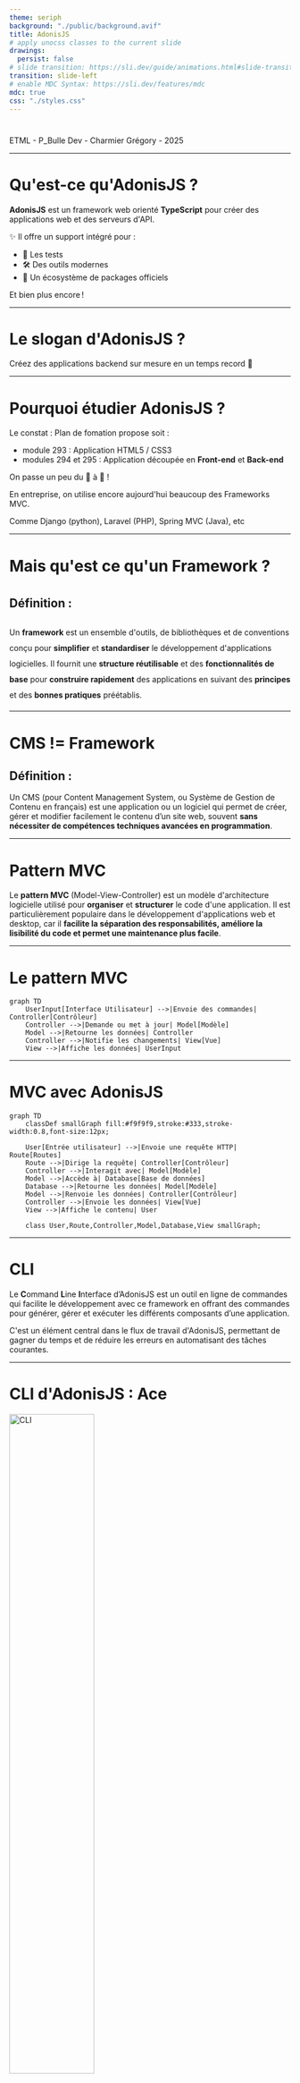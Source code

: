 ```yaml
---
theme: seriph
background: "./public/background.avif"
title: AdonisJS
# apply unocss classes to the current slide
drawings:
  persist: false
# slide transition: https://sli.dev/guide/animations.html#slide-transitions
transition: slide-left
# enable MDC Syntax: https://sli.dev/features/mdc
mdc: true
css: "./styles.css"
---
```


#

<div class="abs-br m-6 text-xl">
  ETML - P_Bulle Dev - Charmier Grégory - 2025
  <a href="https://github.com/GregLeBarbar" target="_blank" class="slidev-icon-btn">
    <carbon:logo-github />
  </a>
</div>

<!--
Pas de notes
-->

---

# Qu'est-ce qu'AdonisJS ?

<div class="content">
  <strong>AdonisJS</strong> est un framework web orienté <strong>TypeScript</strong> pour créer des applications web et des serveurs d'API.

✨ Il offre un support intégré pour :

- 🚀 Les tests
- 🛠️ Des outils modernes
- 🌟 Un écosystème de packages officiels

Et bien plus encore !

</div>

---

# Le slogan d'AdonisJS ?

<div class="content">
  Créez des applications backend sur mesure en un <span class="text-primary">temps record</span> 🚀
</div>

---

# Pourquoi étudier AdonisJS ?

<div class="content">
  Le constat : Plan de fomation propose soit :

- module 293 : Application HTML5 / CSS3
- modules 294 et 295 : Application découpée en <strong>Front-end</strong> et <strong>Back-end</strong>

On passe un peu du 🐓 à 🐴 !

En entreprise, on utilise encore aujourd'hui beaucoup des Frameworks MVC.

Comme Django (python), Laravel (PHP), Spring MVC (Java), etc

</div>

---

# Mais qu'est ce qu'un Framework ?

<div class="content" style="line-height: 2 !important">
<h2>Définition :</h2>

Un <strong>framework</strong> est un ensemble d'outils, de bibliothèques et de conventions conçu pour <strong>simplifier</strong> et <strong>standardiser</strong> le développement d'applications logicielles. Il fournit une <strong>structure réutilisable</strong> et des <strong>fonctionnalités de base</strong> pour <strong>construire rapidement</strong> des applications en suivant des <strong>principes</strong> et des <strong>bonnes pratiques</strong> préétablis.

</div>

---

# CMS != Framework

<div class="content">
<h2>Définition :</h2>
Un CMS (pour Content Management System, ou Système de Gestion de Contenu en français) est une application ou un logiciel qui permet de créer, gérer et modifier facilement le contenu d’un site web, souvent <strong>sans nécessiter de compétences techniques avancées en programmation</strong>.
</div>

---

# Pattern MVC

<div class="content">
Le <strong>pattern MVC</strong> (Model-View-Controller) est un modèle d'architecture logicielle utilisé pour <strong>organiser</strong> et <strong>structurer</strong> le code d'une application. Il est particulièrement populaire dans le développement d'applications web et desktop, car il <strong>facilite la séparation des responsabilités, améliore la lisibilité du code et permet une maintenance plus facile</strong>.
</div>

---

# Le pattern MVC

```mermaid {theme: 'neutral', scale: 1}
graph TD
    UserInput[Interface Utilisateur] -->|Envoie des commandes| Controller[Contrôleur]
    Controller -->|Demande ou met à jour| Model[Modèle]
    Model -->|Retourne les données| Controller
    Controller -->|Notifie les changements| View[Vue]
    View -->|Affiche les données| UserInput
```

---

# MVC avec AdonisJS

```mermaid {theme: 'neutral', scale: 0.75}
graph TD
    classDef smallGraph fill:#f9f9f9,stroke:#333,stroke-width:0.8,font-size:12px;

    User[Entrée utilisateur] -->|Envoie une requête HTTP| Route[Routes]
    Route -->|Dirige la requête| Controller[Contrôleur]
    Controller -->|Interagit avec| Model[Modèle]
    Model -->|Accède à| Database[Base de données]
    Database -->|Retourne les données| Model[Modèle]
    Model -->|Renvoie les données| Controller[Contrôleur]
    Controller -->|Envoie les données| View[Vue]
    View -->|Affiche le contenu| User

    class User,Route,Controller,Model,Database,View smallGraph;
```

---

# CLI

<div class="content">

Le <strong>C</strong>ommand <strong>L</strong>ine <strong>I</strong>nterface d’AdonisJS est un outil en ligne de commandes qui facilite le développement avec ce framework en offrant des commandes pour générer, gérer et exécuter les différents composants d’une application.

C'est un élément central dans le flux de travail d'AdonisJS, permettant de gagner du temps et de réduire les erreurs en automatisant des tâches courantes.

</div>

---

# CLI d'AdonisJS : Ace

<img src="./public/CLI.png" alt="CLI" style="width:55%;">

---

# Commandes du CLI fréquemment utilisées

| **Commande**               | **Description**                         |
| -------------------------- | --------------------------------------- |
| `node ace serve --watch`   | Lance le serveur en mode développement. |
| `node ace make:controller` | Génère un contrôleur.                   |
| `node ace make:model`      | Génère un modèle.                       |
| `node ace make:migration`  | Génère une migration.                   |
| `node ace migration:run`   | Applique les migrations.                |
| `node ace make:middleware` | Génère un middleware.                   |
| `node ace test`            | Lance les tests de l'application.       |

---

# Apprendre par la pratique : app surnoms des enseignants

<img src="./public/app-surnoms-enseignants.png" alt="CLI" style="width:75%;">

<a target="_blank" href="https://github.com/GregLeBarbar/application-surnoms-version-statique/archive/refs/heads/main.zip">https://github.com/GregLeBarbar/application-surnoms-version-statique/archive/refs/heads/main.zip</a>

---

# Etape 1 : Création du projet

<div class="content">

Voir la doc officielle :

<a href="https://docs.adonisjs.com/guides/getting-started/installation">https://docs.adonisjs.com/guides/getting-started/installation</a>

Voilà la commande :

<pre style="font-size: 1em; line-height: 1.6; background-color: #f4f4f4; padding: 10px; border-radius: 5px;">
npm init adonisjs@latest app-teachers -- --db=mysql
</pre>

</div>

---

# Etape 1 : Création du projet

<div class="content">
<img src="./public/create-project-app-teachers.png" style="width:55%;">
</div>

---

# CMS != Framework

<div class="content">
</div>

---

# CMS != Framework

<div class="content">
</div>

---
